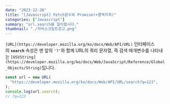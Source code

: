 ```yaml
---
date: "2023-12-26"
title: "[Javascript] Fetch함수와 Promise(+콜백지옥)"
categories: ["Javascript"]
summary: "url.search를 알아봅시다."
thumbnail: "./자바스크립트로고.png"
---
```



`[URL](https://developer.mozilla.org/ko/docs/Web/API/URL)` 인터페이스의 **`search`** 속성은 맨 앞의 `'?'`와 함께 URL의 쿼리 문자열, 즉 검색 매개변수를 나타내는 `[USVString](https://developer.mozilla.org/ko/docs/Web/JavaScript/Reference/Global_Objects/String)`입니다.

```jsx
const url = new URL(
  "https://developer.mozilla.org/ko/docs/Web/API/URL/search?q=123",
);
console.log(url.search);
// ?q=123
```